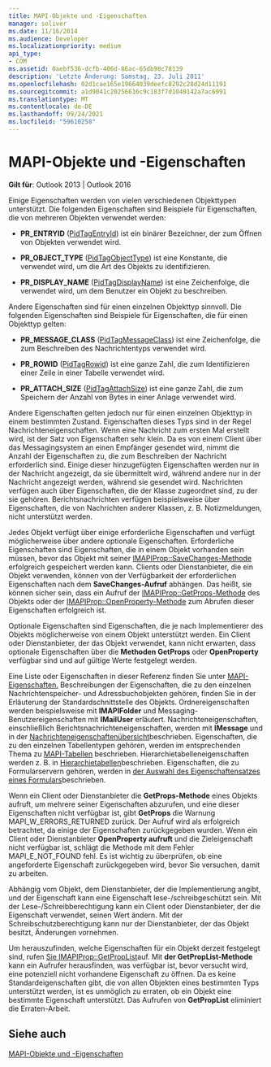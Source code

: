 ```yaml
---
title: MAPI-Objekte und -Eigenschaften
manager: soliver
ms.date: 11/16/2014
ms.audience: Developer
ms.localizationpriority: medium
api_type:
- COM
ms.assetid: 0aebf536-dcfb-406d-86ac-65db98c78139
description: 'Letzte Änderung: Samstag, 23. Juli 2011'
ms.openlocfilehash: 02d1cae165e19664039deefc8292c28d24d11191
ms.sourcegitcommit: a1d9041c20256616c9c183f7d1049142a7ac6991
ms.translationtype: MT
ms.contentlocale: de-DE
ms.lasthandoff: 09/24/2021
ms.locfileid: "59610258"
---
```

# <a name="mapi-objects-and-properties"></a>MAPI-Objekte und -Eigenschaften

  
  
**Gilt für**: Outlook 2013 | Outlook 2016 
  
Einige Eigenschaften werden von vielen verschiedenen Objekttypen unterstützt. Die folgenden Eigenschaften sind Beispiele für Eigenschaften, die von mehreren Objekten verwendet werden:
  
- **PR_ENTRYID** ([PidTagEntryId](pidtagentryid-canonical-property.md)) ist ein binärer Bezeichner, der zum Öffnen von Objekten verwendet wird.
    
- **PR_OBJECT_TYPE** ([PidTagObjectType](pidtagobjecttype-canonical-property.md)) ist eine Konstante, die verwendet wird, um die Art des Objekts zu identifizieren.
    
- **PR_DISPLAY_NAME** ([PidTagDisplayName](pidtagdisplayname-canonical-property.md)) ist eine Zeichenfolge, die verwendet wird, um dem Benutzer ein Objekt zu beschreiben.
    
Andere Eigenschaften sind für einen einzelnen Objekttyp sinnvoll. Die folgenden Eigenschaften sind Beispiele für Eigenschaften, die für einen Objekttyp gelten:
  
- **PR_MESSAGE_CLASS** ([PidTagMessageClass](pidtagmessageclass-canonical-property.md)) ist eine Zeichenfolge, die zum Beschreiben des Nachrichtentyps verwendet wird.
    
- **PR_ROWID** ([PidTagRowid](pidtagrowid-canonical-property.md)) ist eine ganze Zahl, die zum Identifizieren einer Zeile in einer Tabelle verwendet wird.
    
- **PR_ATTACH_SIZE** ([PidTagAttachSize](pidtagattachsize-canonical-property.md)) ist eine ganze Zahl, die zum Speichern der Anzahl von Bytes in einer Anlage verwendet wird.
    
Andere Eigenschaften gelten jedoch nur für einen einzelnen Objekttyp in einem bestimmten Zustand. Eigenschaften dieses Typs sind in der Regel Nachrichteneigenschaften. Wenn eine Nachricht zum ersten Mal erstellt wird, ist der Satz von Eigenschaften sehr klein. Da es von einem Client über das Messagingsystem an einen Empfänger gesendet wird, nimmt die Anzahl der Eigenschaften zu, die zum Beschreiben der Nachricht erforderlich sind. Einige dieser hinzugefügten Eigenschaften werden nur in der Nachricht angezeigt, da sie übermittelt wird, während andere nur in der Nachricht angezeigt werden, während sie gesendet wird. Nachrichten verfügen auch über Eigenschaften, die der Klasse zugeordnet sind, zu der sie gehören. Berichtsnachrichten verfügen beispielsweise über Eigenschaften, die von Nachrichten anderer Klassen, z. B. Notizmeldungen, nicht unterstützt werden. 
  
Jedes Objekt verfügt über einige erforderliche Eigenschaften und verfügt möglicherweise über andere optionale Eigenschaften. Erforderliche Eigenschaften sind Eigenschaften, die in einem Objekt vorhanden sein müssen, bevor das Objekt mit seiner [IMAPIProp::SaveChanges-Methode](imapiprop-savechanges.md) erfolgreich gespeichert werden kann. Clients oder Dienstanbieter, die ein Objekt verwenden, können von der Verfügbarkeit der erforderlichen Eigenschaften nach dem **SaveChanges-Aufruf** abhängen. Das heißt, sie können sicher sein, dass ein Aufruf der [IMAPIProp::GetProps-Methode](imapiprop-getprops.md) des Objekts oder der [IMAPIProp::OpenProperty-Methode](imapiprop-openproperty.md) zum Abrufen dieser Eigenschaften erfolgreich ist. 
  
Optionale Eigenschaften sind Eigenschaften, die je nach Implementierer des Objekts möglicherweise von einem Objekt unterstützt werden. Ein Client oder Dienstanbieter, der das Objekt verwendet, kann nicht erwarten, dass optionale Eigenschaften über die **Methoden GetProps** oder **OpenProperty** verfügbar sind und auf gültige Werte festgelegt werden. 
  
Eine Liste oder Eigenschaften in dieser Referenz finden Sie unter [MAPI-Eigenschaften.](mapi-properties.md) Beschreibungen der Eigenschaften, die zu den einzelnen Nachrichtenspeicher- und Adressbuchobjekten gehören, finden Sie in der Erläuterung der Standardschnittstelle des Objekts. Ordnereigenschaften werden beispielsweise mit **IMAPIFolder** und Messaging-Benutzereigenschaften mit **IMailUser** erläutert. Nachrichteneigenschaften, einschließlich Berichtsnachrichteneigenschaften, werden mit **IMessage** und in der [Nachrichteneigenschaftenübersicht](message-properties-overview.md)beschrieben. Eigenschaften, die zu den einzelnen Tabellentypen gehören, werden im entsprechenden Thema zu [MAPI-Tabellen](mapi-tables.md) beschrieben. Hierarchietabelleneigenschaften werden z. B. in [Hierarchietabellen](hierarchy-tables.md)beschrieben. Eigenschaften, die zu Formularservern gehören, werden in [der Auswahl des Eigenschaftensatzes eines Formulars](choosing-a-form-s-property-set.md)beschrieben.
  
Wenn ein Client oder Dienstanbieter die **GetProps-Methode** eines Objekts aufruft, um mehrere seiner Eigenschaften abzurufen, und eine dieser Eigenschaften nicht verfügbar ist, gibt **GetProps** die Warnung MAPI_W_ERRORS_RETURNED zurück. Der Aufruf wird als erfolgreich betrachtet, da einige der Eigenschaften zurückgegeben wurden. Wenn ein Client oder Dienstanbieter **OpenProperty aufruft** und die Zieleigenschaft nicht verfügbar ist, schlägt die Methode mit dem Fehler MAPI_E_NOT_FOUND fehl. Es ist wichtig zu überprüfen, ob eine angeforderte Eigenschaft zurückgegeben wird, bevor Sie versuchen, damit zu arbeiten. 
  
Abhängig vom Objekt, dem Dienstanbieter, der die Implementierung angibt, und der Eigenschaft kann eine Eigenschaft lese-/schreibgeschützt sein. Mit der Lese-/Schreibberechtigung kann ein Client oder Dienstanbieter, der die Eigenschaft verwendet, seinen Wert ändern. Mit der Schreibschutzberechtigung kann nur der Dienstanbieter, der das Objekt besitzt, Änderungen vornehmen. 
  
Um herauszufinden, welche Eigenschaften für ein Objekt derzeit festgelegt sind, rufen [Sie IMAPIProp::GetPropList](imapiprop-getproplist.md)auf. Mit **der GetPropList-Methode** kann ein Aufrufer herausfinden, was verfügbar ist, bevor versucht wird, eine potenziell nicht vorhandene Eigenschaft zu öffnen. Da es keine Standardeigenschaften gibt, die von allen Objekten eines bestimmten Typs unterstützt werden, ist es unmöglich zu erraten, ob ein Objekt eine bestimmte Eigenschaft unterstützt. Das Aufrufen von **GetPropList** eliminiert die Erraten-Arbeit. 
  
## <a name="see-also"></a>Siehe auch



[MAPI-Objekte und -Eigenschaften](mapi-objects-and-properties.md)

